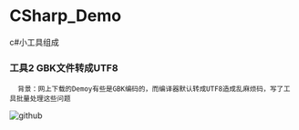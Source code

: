 # CSharp_Demo
c#小工具组成


### 工具2 GBK文件转成UTF8 

      背景：网上下载的Demoy有些是GBK编码的，而编译器默认转成UTF8造成乱麻烦码，写了工具批量处理这些问题
![github](https://raw.githubusercontent.com/wiki/jackyjie/CSharp_Demo/master/GBK2UTF8.png "GBK2UTF8")